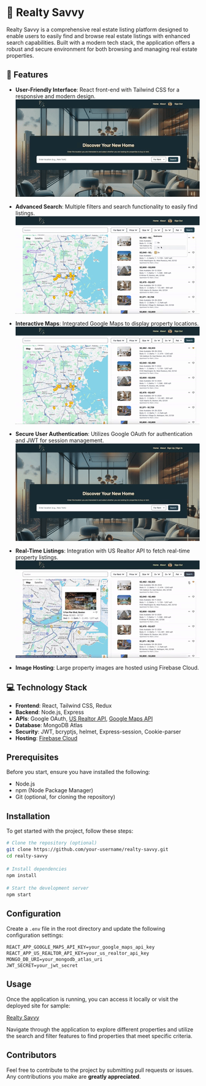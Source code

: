 # 🏡 Realty Savvy

Realty Savvy is a comprehensive real estate listing platform designed to enable users to easily find and browse real estate listings with enhanced search capabilities. Built with a modern tech stack, the application offers a robust and secure environment for both browsing and managing real estate properties.

## 🌟 Features

-   **User-Friendly Interface**: React front-end with Tailwind CSS for a responsive and modern design.
    ![home page](demo/ui.gif)
-   **Advanced Search**: Multiple filters and search functionality to easily find listings.
    ![search page](demo/search.gif)

-   **Interactive Maps**: Integrated Google Maps to display property locations.
    ![map page](demo/map.gif)

-   **Secure User Authentication**: Utilizes Google OAuth for authentication and JWT for session management.
    ![auth login page](demo/login.gif)
-   **Real-Time Listings**: Integration with US Realtor API to fetch real-time property listings.
    ![real-time listing page](demo/real-time-listing.gif)
-   **Image Hosting**: Large property images are hosted using Firebase Cloud.

## 💻 Technology Stack

-   **Frontend**: React, Tailwind CSS, Redux
-   **Backend**: Node.js, Express
-   **APIs**: Google OAuth, [US Realtor API](https://rapidapi.com/DataCrawler/api/us-realtor), [Google Maps API](https://developers.google.com/maps)
-   **Database**: MongoDB Atlas
-   **Security**: JWT, bcryptjs, helmet, Express-session, Cookie-parser
-   **Hosting**: [Firebase Cloud](https://firebase.google.com/)

## Prerequisites

Before you start, ensure you have installed the following:

-   Node.js
-   npm (Node Package Manager)
-   Git (optional, for cloning the repository)

## Installation

To get started with the project, follow these steps:

```bash
# Clone the repository (optional)
git clone https://github.com/your-username/realty-savvy.git
cd realty-savvy

# Install dependencies
npm install

# Start the development server
npm start
```

## Configuration

Create a `.env` file in the root directory and update the following configuration settings:

```plaintext
REACT_APP_GOOGLE_MAPS_API_KEY=your_google_maps_api_key
REACT_APP_US_REALTOR_API_KEY=your_us_realtor_api_key
MONGO_DB_URI=your_mongodb_atlas_uri
JWT_SECRET=your_jwt_secret
```

## Usage

Once the application is running, you can access it locally or visit the deployed site for sample:

[Realty Savvy](https://realty-savvy-mern.onrender.com/)

Navigate through the application to explore different properties and utilize the search and filter features to find properties that meet specific criteria.

## Contributors

Feel free to contribute to the project by submitting pull requests or issues. Any contributions you make are **greatly appreciated**.
